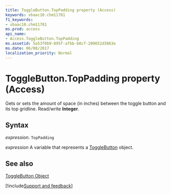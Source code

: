 ```yaml
---
title: ToggleButton.TopPadding property (Access)
keywords: vbaac10.chm11781
f1_keywords:
- vbaac10.chm11781
ms.prod: access
api_name:
- Access.ToggleButton.TopPadding
ms.assetid: 5a53f0b9-895f-afbb-b0cf-209652d3863e
ms.date: 06/08/2017
localization_priority: Normal
---
```



# ToggleButton.TopPadding property (Access)

Gets or sets the amount of space (in inches) between the toggle button and its top gridline. Read/write  **Integer**.


## Syntax

_expression_. `TopPadding`

_expression_ A variable that represents a [ToggleButton](Access.ToggleButton.md) object.


## See also


[ToggleButton Object](Access.ToggleButton.md)

[!include[Support and feedback](~/includes/feedback-boilerplate.md)]
